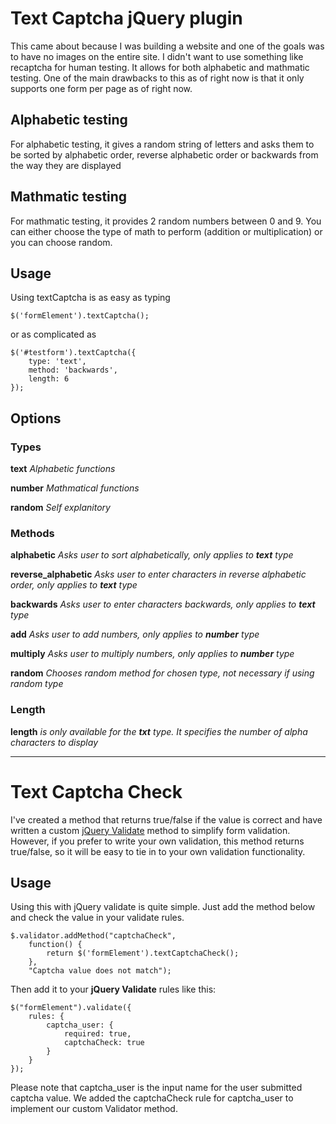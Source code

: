 # Text Captcha jQuery plugin

This came about because I was building a website and one of the goals was to have no images on the entire site. I didn't want to use something like recaptcha for human testing. It allows for both alphabetic and mathmatic testing. One of the main drawbacks to this as of right now is that it only supports one form per page as of right now.

## Alphabetic testing
For alphabetic testing, it gives a random string of letters and asks them to be sorted by alphabetic order, reverse alphabetic order or backwards from the way they are displayed

## Mathmatic testing
For mathmatic testing, it provides 2 random numbers between 0 and 9. You can either choose the type of math to perform (addition or multiplication) or you can choose random.

## Usage
Using textCaptcha is as easy as typing 

	$('formElement').textCaptcha();

or as complicated as

	$('#testform').textCaptcha({
		type: 'text',
		method: 'backwards',
		length: 6
	});

## Options

### Types
**text** *Alphabetic functions*

**number** *Mathmatical functions*

**random** *Self explanitory*

### Methods
**alphabetic** *Asks user to sort alphabetically, only applies to **text** type*

**reverse_alphabetic** *Asks user to enter characters in reverse alphabetic order, only applies to **text** type*

**backwards** *Asks user to enter characters backwards, only applies to **text** type*

**add** *Asks user to add numbers, only applies to **number** type*

**multiply** *Asks user to multiply numbers, only applies to **number** type*

**random** *Chooses random method for chosen type, not necessary if using random type*

### Length

**length** *is only available for the **txt** type. It specifies the number of alpha characters to display*

---

# Text Captcha Check

I've created a method that returns true/false if the value is correct and have written a custom [jQuery Validate](http://bassistance.de/jquery-plugins/jquery-plugin-validation/) method to simplify form validation. However, if you prefer to write your own validation, this method returns true/false, so it will be easy to tie in to your own validation functionality.

## Usage

Using this with jQuery validate is quite simple. Just add the method below and check the value in your validate rules.

	$.validator.addMethod("captchaCheck",
		function() {
			return $('formElement').textCaptchaCheck();
		},
		"Captcha value does not match");

Then add it to your **jQuery Validate** rules like this:
				
	$("formElement").validate({
		rules: {
			captcha_user: {
				required: true,
				captchaCheck: true
			}
		}
	});

Please note that captcha_user is the input name for the user submitted captcha value. We added the captchaCheck rule for captcha_user to implement our custom Validator method.